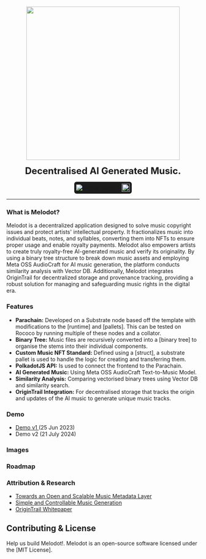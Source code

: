 <p align="center">
<br />
    <img src="https://github.com/user-attachments/assets/7e6b3290-e34f-4bc5-942e-2f88d1a50f84" width="400" alt=""/>
<br />
</p>
<p align="center"><strong style="font-size: 24px;">Decentralised AI Generated Music.</strong></p>
<p align="center" style="display: flex; justify-content: center; align-items: center;">
    <span style="display: inline-flex; align-items: center; background-color: #1c1c1c; padding: 5px; border-radius: 6px;">
        <img src="https://img.shields.io/github/stars/jjjutla/melodot?style=social" alt="GitHub stars"/>
        <span style="margin: 0 10px; color: white; font-size: 14px;"></span>
        <a href="https://www.easya.io/">
            <img src="https://github.com/user-attachments/assets/09cfc307-f04f-4225-8c3b-bc96c47583a6" alt="EasyA" style="height: 21px;"/>
        </a>
    </span>
</p>

---

### What is Melodot?
Melodot is a decentralized application designed to solve music copyright issues and protect artists' intellectual property. It fractionalizes music into individual beats, notes, and syllables, converting them into NFTs to ensure proper usage and enable royalty payments. Melodot also empowers artists to create truly royalty-free AI-generated music and verify its originality. By using a binary tree structure to break down music assets and employing Meta OSS AudioCraft for AI music generation, the platform conducts similarity analysis with Vector DB. Additionally, Melodot integrates OriginTrail for decentralized storage and provenance tracking, providing a robust solution for managing and safeguarding music rights in the digital era.

### Features
- **Parachain:** Developed on a Substrate node based off the template with modifications to the [runtime] and [pallets]. This can be tested on Rococo by running multiple of these nodes and a collator.
- **Binary Tree:** Music files are recursively converted into a [binary tree] to organise the stems into their individual components.
- **Custom Music NFT Standard:** Defined using a [struct], a substrate pallet is used to handle the logic for creating and transferring them.
- **PolkadotJS API:** Is used to connect the frontend to the Parachain.
- **AI Generated Music:** Using Meta OSS AudioCraft Text-to-Music Model.
- **Similarity Analysis:** Comparing vectorised binary trees using Vector DB and similarity search.
- **OriginTrail Integration:** For decentralised storage that tracks the origin and updates of the AI music to generate unique music tracks.

### Demo
- [Demo v1 ](https://www.youtube.com/watch?v=1BiVWuq7SzI)(25 Jun 2023)
- Demo v2 (21 July 2024)

### Images

### Roadmap

### Attribution & Research
- [Towards an Open and Scalable Music Metadata Layer](https://arxiv.org/abs/1911.08278)
- [Simple and Controllable Music Generation](https://arxiv.org/pdf/2306.05284)
- [OriginTrail Whitepaper](https://origintrail.io/documents/OriginTrail_Ecosystem_White_Paper_2.0.pdf)

## Contributing & License
Help us build Melodot!. Melodot is an open-source software licensed under the [MIT License].


